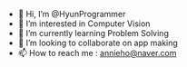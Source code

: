 - 👋 Hi, I’m @HyunProgrammer
- 👀 I’m interested in Computer Vision 
- 🌱 I’m currently learning Problem Solving
- 💞️ I’m looking to collaborate on app making
- 📫 How to reach me : annieho@naver.com

<!---
HyunProgrammer/HyunProgrammer is a ✨ special ✨ repository because its `README.md` (this file) appears on your GitHub profile.
You can click the Preview link to take a look at your changes.
--->
